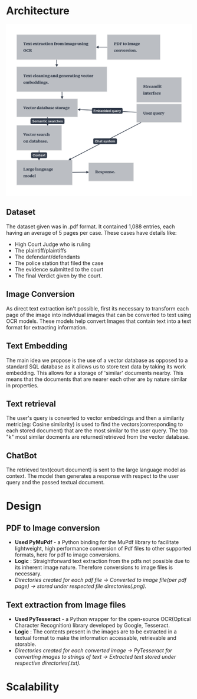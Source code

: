 # Architecture

![workflow](workflow.png)

## Dataset
The dataset given was in .pdf format. It contained 1,088 entries, each having an average of 5 pages per case. These cases have details like:

* High Court Judge who is ruling
* The plaintiff/plaintiffs
* The defendant/defendants
* The police station that filed the case
* The evidence submitted to the court
* The final Verdict given by the court.

## Image Conversion
As direct text extraction isn't possible, first its necessary to transform each page of the image into individual images that can be converted to text using OCR models.
These models help convert Images that contain text into a text format for extracting information.

## Text Embedding
The main idea we propose is the use of a vector database as opposed to a standard SQL database as it allows us to store text data by taking its work embedding.
This allows for a storage of 'similar' documents nearby. This means that the documents that are nearer each other are by nature similar in properties.

## Text retrieval
The user's query is converted to vector embeddings and then a similarity metric(eg: Cosine similarity) is used to find the vectors(corresponding to each stored document) that are the most similar to the user query. The top "k" most similar docments are returned/retrieved from the vector database.

## ChatBot
The retrieved text(court document) is sent to the large language model as context. The model then generates a response with respect to the user query and the passed textual document.

# Design
## PDF to Image conversion
- **Used PyMuPdf** - a Python binding for the MuPdf library to facilitate lightweight, high performance conversion of Pdf files to other supported formats, here for pdf to image conversions.
- **Logic** : Straightforward text extraction from the pdfs not possible due to its inherent image nature. Therefore conversions to image files is necessary.
- *Directories created for each pdf file -> Converted to image file(per pdf page) -> stored under respected file directories(.png).*

## Text extraction from Image files
- **Used PyTesseract** - a Python wrapper for the open-source OCR(Optical Character Recognition) library developed by Google, Tesseract.
- **Logic** : The contents present in the images are to be extracted in a textual format to make the information accessable, retrievable and storable.
- *Directories created for each converted image -> PyTesseract for converting images to strings of text -> Extracted text stored under respective directories(.txt).*

# Scalability



